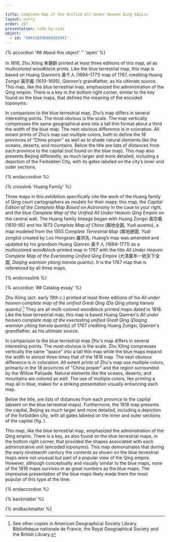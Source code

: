 ```yaml
---

title: Complete Map of the Unified All Under Heaven Qing Empire
layout: entry
order: 107
presentation: side-by-side
object:
  - id: "990150296880203941"
---
```


{% accordion '## About this object' '' 'open' %}

In 1818, Zhu Xiling <span class="inline-characters chinese-characters">朱錫齡</span> printed at least three editions of this map, all as multicolored woodblock prints. Like the blue terrestrial map, this map is based on Huang Qianren’s <span class="inline-characters chinese-characters">黃千人</span> (1694–1771) map of 1767, crediting Huang Zongxi <span class="inline-characters chinese-characters">黃宗羲</span> (1610–1695), Qianren’s grandfather, as his ultimate source. This map, like the blue terrestrial map, emphasized the administration of the Qing empire. There is a key in the bottom right corner, similar to the key found on the blue maps, that defines the meaning of the encoded toponyms.

In comparison to the blue terrestrial map, Zhu’s map differs in several interesting points. The most obvious is the scale. The map vertically compresses the same geographical area into a tall thin format about a third the width of the blue map. The next obvious difference is in coloration. All extant prints of Zhu’s map use multiple colors, both to define the 18 provinces of “China proper” as well as to shade natural elements like the oceans, deserts, and mountains. Below the title are lists of distances from each province to the capital (not found on the blue map). This map also presents Beijing differently, as much larger and more detailed, including a depiction of the Forbidden City, with its gates labeled on the city’s inner and outer sections.

{% endaccordion %}

{% crosslink 'Huang Family' %}

Three maps in this exhibition specifically cite the work of the Huang family of Qing court cartographers as models for their maps: this map, the *Capital Edition of the Complete Map Based on Astronomy* in the case to your right, and the blue *Complete Map of the Unified All Under Heaven Qing Empire* on the central wall. The Huang family lineage began with Huang Zongxi <span class="inline-characters chinese-characters">黃宗羲</span> (1610–95) and his 1673 *Complete Map of China* (<span class="inline-characters chinese-characters">輿地全圖</span>, *Yudi quantu*), a map modeled from the 1555 *Complete Terrestrial Map* (<span class="inline-characters chinese-characters">輿地總圖</span>, *Yudi zongtu*) created by Luo Hongxian <span class="inline-characters chinese-characters">羅洪先</span>. Huang’s map was amended and updated by his grandson Huang Qianren <span class="inline-characters chinese-characters">黃千人</span> (1694–1771) as a multicolored woodblock-printed map in 1767 with the title *All Under Heaven Complete Map of the Everlasting Unified Qing Empire* (<span class="inline-characters chinese-characters">大清萬年一統天下全圖</span>, *Daqing wannian yitong tianxia quantu*). It is the 1767 map that is referenced by all three maps.

{% endcrosslink %}


{% accordion '## Catalog essay' %}

Zhu Xiling (act. early 19th c.) printed at least three editions of his *All under heaven complete map of the unified Great Qing (Da Qing yitong tianxia quantu)*.[^1] They are all multi-colored woodblock printed maps dated to 1818. Like the blue terrestrial map, this map is based Huang Qianren's *All under heaven complete map of the everlasting unified Great Qing* (*Daqing wannian yitong tianxia quantu*) of 1767 crediting Huang Zongxi, Qianren's grandfather, as his ultimate source.

In comparison to the blue terrestrial map Zhu's map differs in several interesting points. The most obvious is the scale. Zhu Xiling compresses vertically the same "space" into a tall thin map while the blue maps expand the width to almost three times that of the 1818 map. The next obvious difference is in coloration. All extent prints of Zhu's map use multiple colors, primarily in the 18 provinces of "China proper" and the region surrounded by the Willow Palisade. Natural elements like the oceans, deserts, and mountains are colored as well. The use of multiple colors, like printing a map all in blue, makes for a striking presentation visually enhancing each map.

Below the title, are lists of distances from each province to the capital (absent on the blue terrestrial maps). Furthermore, the 1818 map presents the capital, Beijing as much larger and more detailed, including a depiction of the forbidden city, with all gates labeled on the inner and outer sections of the capital (fig. ).

This map, like the blue terrestrial map, emphasized the administration of the Qing empire. There is a key, as also found on the blue terrestrial maps, in the bottom right corner, that provided the shapes associated with each administrative unit (encoded toponyms). This map demonstrates that during the early nineteenth century the contents as shown on the blue terrestrial maps were not unusual but part of a popular view of the Qing empire. However, although conceptually and visually similar to the blue maps, none of the 1818 maps survives in as great numbers as the blue maps. The impressive presentation of the blue maps likely made them the most popular of this type at the time.

[^1]: See other copies in American Geographical Society Library. Bibliothèque nationale de France, the Royal Geographical Society and the British Library.

{% endaccordion %}


{% backmatter %}


{% endbackmatter %}
